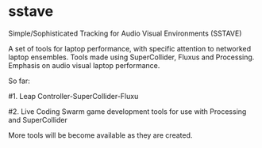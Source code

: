 sstave
======

Simple/Sophisticated Tracking for Audio Visual Environments (SSTAVE)

A set of tools for laptop performance, with specific attention to networked laptop ensembles.
Tools made using SuperCollider, Fluxus and Processing.  Emphasis on audio visual laptop performance.



So far:

#1. Leap Controller-SuperCollider-Fluxu

#2. Live Coding Swarm game development tools for use with Processing and SuperCollider

More tools will be become available as they are created.
